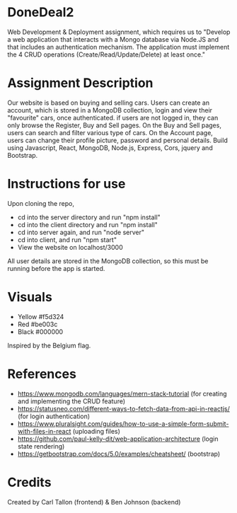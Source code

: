 # DoneDeal2
Web Development & Deployment assignment, which requires us to "Develop a web application that interacts
with a Mongo database via Node.JS and that includes an authentication mechanism. 
The application must implement the 4 CRUD operations (Create/Read/Update/Delete) at least once."

# Assignment Description
Our website is based on buying and selling cars. Users can create an account, which is stored in a MongoDB collection,
login and view their "favourite" cars, once authenticated. if users are not logged in, they can only browse the Register, Buy and Sell pages.
On the Buy and Sell pages, users can search and filter various type of cars. On the Account page, users can change their profile picture, password and personal details.
Build using Javascript, React, MongoDB, Node.js, Express, Cors, jquery and Bootstrap.

# Instructions for use
Upon cloning the repo, 
- cd into the server directory and run "npm install" 
- cd into the client directory and run "npm install"
- cd into server again, and run "node server"
- cd into client, and run "npm start"
- View the website on localhost/3000

All user details are stored in the MongoDB collection, so this must be running before the app is started. 

# Visuals
- Yellow #f5d324
- Red #be003c
- Black #000000

Inspired by the Belgium flag.

# References
- https://www.mongodb.com/languages/mern-stack-tutorial (for creating and implementing the CRUD feature)
- https://statusneo.com/different-ways-to-fetch-data-from-api-in-reactjs/ (for login authentication)
- https://www.pluralsight.com/guides/how-to-use-a-simple-form-submit-with-files-in-react (uploading files)
- https://github.com/paul-kelly-dit/web-application-architecture (login state rendering)
- https://getbootstrap.com/docs/5.0/examples/cheatsheet/ (bootstrap)

# Credits
Created by Carl Tallon (frontend) & Ben Johnson (backend)

